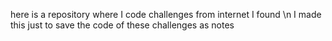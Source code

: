 here is a repository where I code challenges from internet I found \n
I made this just to save the code of these challenges as notes
